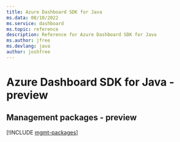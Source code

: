 ```yaml
---
title: Azure Dashboard SDK for Java
ms.data: 08/10/2022
ms.service: dashboard
ms.topic: reference
description: Reference for Azure Dashboard SDK for Java
ms.author: jfree
ms.devlang: java
author: joshfree
---
```

# Azure Dashboard SDK for Java - preview

## Management packages - preview
[!INCLUDE [mgmt-packages](dashboard-mgmt-index.md)]